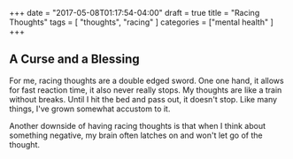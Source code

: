 +++
date = "2017-05-08T01:17:54-04:00"
draft = true
title = "Racing Thoughts"
tags = [ "thoughts", "racing" ]
categories = ["mental health" ]
+++

## A Curse and a Blessing

For me, racing thoughts are a double edged sword. One one hand, it allows for
fast reaction time, it also never really stops. My thoughts are like a train
without breaks. Until I hit the bed and pass out, it doesn't stop. Like many
things, I've grown somewhat accustom to it.

Another downside of having racing thoughts is that when I think about something
negative, my brain often latches on and won't let go of the thought.
